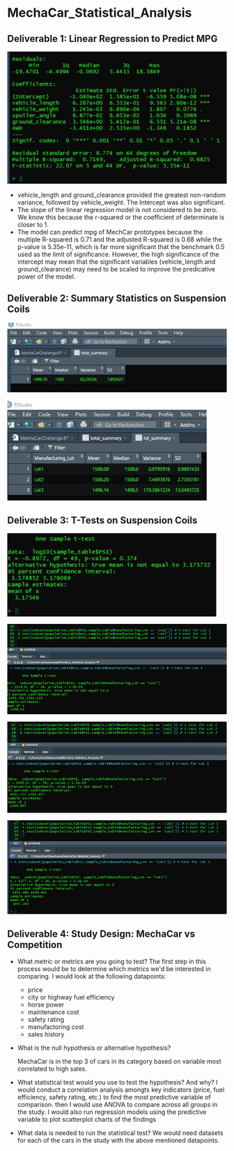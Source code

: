 # MechaCar_Statistical_Analysis

## Deliverable 1: Linear Regression to Predict MPG

![lm](https://github.com/cortesh/MechaCar_Statistical_Analysis/blob/main/multilinear_regression.jpg)

* vehicle_length and ground_clearance provided the greatest non-random variance, followed by vehicle_weight.  The Intercept was also significant.
* The slope of the linear regression model is not considered to be zero.  We know this because the r-squared or the coefficient of determinate is closer to 1.
* The model can predict mpg of MechCar prototypes because the multiple R-squared is 0.71 and the adjusted R-squared is 0.68 while the p-value is 5.35e-11, which is far more significant that the benchmark 0.5 used as the limit of significance.  However, the high significance of the intercept may mean that the significant variables (vehicle_length and ground_clearance) may need to be scaled to improve the predicative power of the model.

## Deliverable 2: Summary Statistics on Suspension Coils

![total_summary](https://github.com/cortesh/MechaCar_Statistical_Analysis/blob/main/total_summary.jpg)

![lot_summary](https://github.com/cortesh/MechaCar_Statistical_Analysis/blob/main/lot_summary.jpg)


## Deliverable 3: T-Tests on Suspension Coils

![one_sample_t-Test](https://github.com/cortesh/MechaCar_Statistical_Analysis/blob/main/one_sample_t-Test.jpg)

![one_sample_t-Test1](https://github.com/cortesh/MechaCar_Statistical_Analysis/blob/main/one_sample_t-Test_lot1.jpg)

![one_sample_t-Test2](https://github.com/cortesh/MechaCar_Statistical_Analysis/blob/main/one_sample_t-Test_lot2.jpg)

![one_sample_t-Test3](https://github.com/cortesh/MechaCar_Statistical_Analysis/blob/main/one_sample_t-Test_lot3.jpg)


## Deliverable 4: Study Design: MechaCar vs Competition

* What metric or metrics are you going to test?
The first step in this process would be to determine which metrics we'd be interested in comparing. I would look at the following datapoints:
    * price
    * city or highway fuel efficiency 
    * horse power 
    * maintenance cost 
    * safety rating
    * manufactoring cost
    * sales history

* What is the null hypothesis or alternative hypothesis?

    MechaCar is in the top 3 of cars in its category based on variable most correlated to high sales.

* What statistical test would you use to test the hypothesis? And why?
I would conduct a correlation analysis amongts key indicators (price, fuel efficiency, safety rating, etc.) to find the most predictive variable of comparison.
then I would use ANOVA to compare across all groups in the study.  I would also run regression models using the predictive variable to plot scatterplot charts of the findings

* What data is needed to run the statistical test?
We would need datasets for each of the cars in the study with the above mentioned datapoints.
